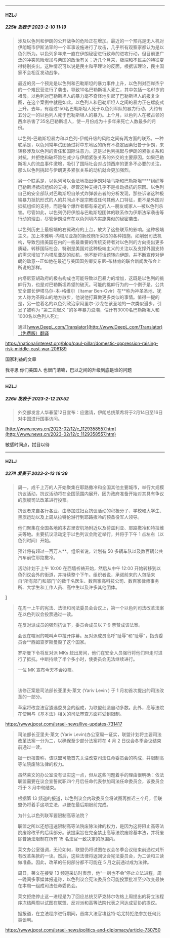 
*****

####  HZLJ  
##### 225#       发表于 2023-2-10 11:19

<blockquote>涉及以色列和伊朗的公开战争的危险正在增加。最近的一个预兆是无人机对伊朗城市伊斯法罕的一个军事设施进行了攻击，几乎所有观察家都认为是以色列所为。以色列多年来一直在伊朗秘密进行致命的进攻行动，但目前更广泛的冲突风险增加与两国的政治有关；近几个月来，极端和不民主的特征变得特别突出。这种情况可以说是民主和平理论的反面，根据该理论，民主国家不会相互发动战争。

最近的另一个预兆是以色列和巴勒斯坦的暴力事件上升，以色列对西岸杰宁的一个难民营进行了袭击，导致10名巴勒斯坦人死亡，其中包括一名61岁的祖母。以色列对巴勒斯坦人的暴力毫不奇怪地引起了巴勒斯坦人的报复企图，在这个案例中就是如此。以色列人和巴勒斯坦人之间的暴力正在螺旋式上升。去年，有超过150名巴勒斯坦人死于以色列军队的暴力行动，大约有五分之一的以色列人死于巴勒斯坦人的暴力。上个月，以色列人在被占领的西岸杀害了35名巴勒斯坦人，使一月份成为十多年来死亡人数最多的月份。

以色列-巴勒斯坦暴力和以色列-伊朗升级的风险之间有两方面的联系。一种联系是，以色列常年试图通过将中东地区的所有不稳定因素归咎于伊朗，来转移涉及以色列的责任和国际注意力。这是以色列挑起与伊朗的紧张关系和对抗，并拒绝和破坏旨在减少与伊朗紧张关系的外交的主要原因。如果巴勒斯坦人的流血事件激增，吸引了国际社会对占领西岸的更多不必要的关注，那么以色列挑起与伊朗更多紧张关系的动机就会更加强烈。

另一个联系是，以色列可以合法地指出伊朗对哈马斯和巴勒斯坦****组织等巴勒斯坦抵抗组织的支持，尽管这种支持几乎不是推动抵抗的原因。以色列自己的安全部队对巴勒斯坦自杀式炸弹袭击者的分析发现，那些诉诸这种极端暴力抵抗形式的人的共同点不是宗教或任何其他人口特征，更不是外国对抵抗组织的支持，而是每个爆炸者都有亲近的人--朋友或家人--被以色列杀害。尽管如此，以色列仍将伊朗与巴勒斯坦团体的联系作为伊斯法罕袭击等行动的理由，尽管伊朗没有在以色列境内实施类似的秘密袭击。

以色列历史上最极端的右翼政府的上台，放大了这些联系的影响。这种极端主义，加上本雅明-内塔尼亚胡的新政府所采取的各种措施，如削弱司法机构，导致包括美国在内的一些最重要的传统支持者对以色列的方向提出更多质疑。转移国际社会，特别是美国对这种极端主义的关注以及支撑外国支持的需求增加了内塔尼亚胡的动机，他不断将话题转向伊朗，并不断宣传对伊朗的敌意--正如他在最近与美国国务卿安东尼-布林肯的联合新闻发布会上所说的那样。

内塔尼亚胡政府的极右构成也可能导致以巴暴力的增加，这既是以色列的挑衅行为，也是对巴勒斯坦希望的破灭。可能的挑衅行为的一个例子是，公共安全部长伊塔马尔-本-格维尔（Itamar Ben-Gvir）在**称为神圣圣地、犹太人称为圣殿山的地方散步，他说他打算做更多类似的事情。值得一提的是，另一位着名的以色列政治家阿里尔-沙龙在该圣地的一次类似漫步，引发了被称为 "第二次起义 "的多年暴力浪潮，估计有3000名巴勒斯坦人和1000名以色列人死亡

通过[www.DeepL.com/Translator](http://www.DeepL.com/Translator)（免费版）翻译</blockquote>https://nationalinterest.org/blog/paul-pillar/domestic-oppression-raising-risk-middle-east-war-206189

国家利益的文章

我寻思 你们美国人 也很门清嘛，巴以之间的升级到底是谁的问题


*****

####  HZLJ  
##### 226#       发表于 2023-2-12 20:52

<blockquote> 外交部发言人华春莹12日宣布：应邀请，伊朗总统莱希将于2月14日至16日对中国进行国事访问。</blockquote>

[http://www.news.cn/2023-02/12/c_1129358557.htm](http://www.news.cn/2023-02/12/c_1129358557.htm)

敏感时间点，拭目以待


*****

####  HZLJ  
##### 227#       发表于 2023-2-13 16:39

<blockquote>周一，成千上万的人开始聚集在耶路撒冷和全国其他主要城市，举行大规模抗议活动，抗议活动将在全国范围内展开，因为政府准备开始对其具有争议的旗舰司法改革进行投票。

抗议者来自各行各业，由参加过妇女抗议活动的积极分子、学校和大学生、黑旗运动以及上周从拉特伦游行到耶路撒冷的预备役军人领导。

他们聚集在全国各地的本古里安机场附近以及荷兹利亚、耶路撒冷和特拉维夫等地。主要抗议活动定于以色列议会附近举行，并将于下午 1 点左右（以色列时间）开始。

预计将有超过一百万人**。组织者说，计划有 50 多辆车队以及数百辆公共汽车前往耶路撒冷。 

活动计划于上午 10:00 在西墙祈祷开始，然后从中午 12:00 开始转移到以色列议会外的街道，并持续整个下午。组织者说，承诺前来的人包括来自“所有部门和部门”的数千名医生、数百家高科技公司、数百家律师事务所、大学生和工作人员、高中生以及许多其他团体。</blockquote>]
 <blockquote>在周一上午的宪法、法律和司法委员会会议上，第一个以色列司法改革法案在以色列议会投票通过一读。

在反对派成员的强烈抗议下，委员会成员以 7-9 票赞成该法案。

会议在喧闹的喊叫声中拉开序幕。反对派成员高呼“耻辱”和“耻辱”，指责委员会**西姆查罗斯曼毁了这个国家。

罗斯曼下令将反对派 MKs 赶出房间，他们在安全人员强行将他们带走时进行了抵抗。中断持续了半个多小时，使委员会无法继续进行。

一位 MK 宣布今天不会投票。

  

该修正案是司法部长亚里夫·莱文 (Yariv Levin ) 于 1 月初首次提出的司法改革的一部分。

草案将改变法官遴选委员会的组成，为联盟创造自动多数。此外，高等法院在使用与《基本法》相关的司法审查方面将受到限制。</blockquote>https://www.jpost.com/israel-news/live-updates-731417

 <blockquote>司法部长亚里夫·莱文 (Yariv Levin)办公室周一证实，联盟计划将主要司法改革法案一分为二，以确保至少部分法案将在 4 月 2 日议会冬季会议结束前通过一读。

据一份报告称，该联盟可能首先关注改变司法任命委员会的构成，并限制高等法院废除法律的权力。

虽然莱文的办公室没有证实这一点，但从这些问题着手的理由很明确：依法联盟需要在议会宣誓就职四个月后任命代表参加司法任命委员会，该委员会将于 3 月中旬结束。

根据第 13 频道的报道，以色列议会内政委员会将试图再推迟三个月，但联盟仍将着手这项立法，以便在最后期限前完成。

为什么以色列联军要限制高等法院？

联盟之所以还想迅速限制高等法院废除法律的权力，是因为这将阻止高等法院废除改革的后续部分。该提案旨在完全禁止高等法院废除基本法，并将废除普通法限制在所有 15 名法官一致决定的范围内。

莱文办公室强调，无论如何，联盟仍将试图在议会冬季会议结束前通过对所有改革条款的一读。然后，这些法律将返回议会宪法委员会，为二读和三读做准备。因此，改革的任何部分都不可能在 5 月之前通过成为法律。

周日，莱文在接受 13 频道采访时表示，他“一刻也不会”停止立法进程，周一晚间多家媒体报道称，以色列议会宪法委员会可能投票批准至少改变最快在本周一组成司法任命委员会。

莱文拒绝停止这一进程是为了回应总统艾萨克赫尔佐格上周提出的将立法程序冻结两周以试图在联盟、反对派和高等法院代表之间达成妥协的提议。

据报道，在立法程序进行期间，首席大法官埃丝特·哈尤特拒绝参加任何此类谈判。</blockquote>https://www.jpost.com/israel-news/politics-and-diplomacy/article-730750

